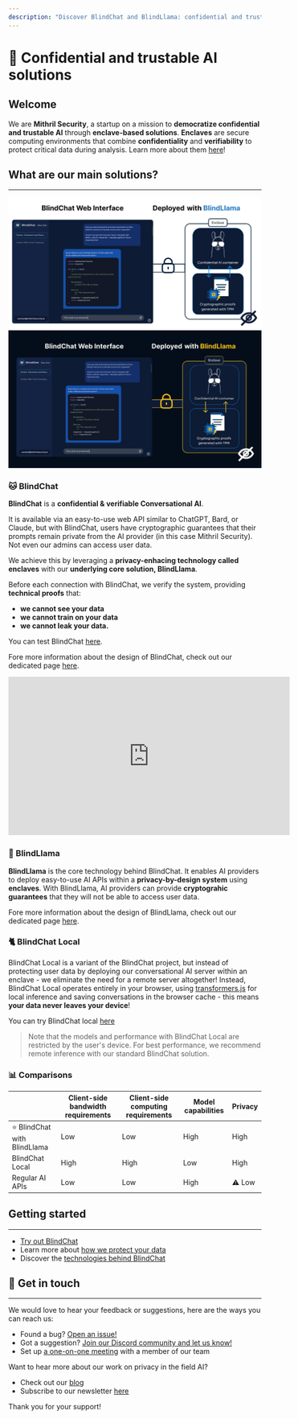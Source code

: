 ```yaml
---
description: "Discover BlindChat and BlindLlama: confidential and trustable AI solutions"
---
```


# 🔐 Confidential and trustable AI solutions  

## Welcome

We are **Mithril Security**, a startup on a mission to **democratize confidential and trustable AI** through **enclave-based solutions**. **Enclaves** are secure computing environments that combine **confidentiality** and **verifiability** to protect critical data during analysis. Learn more about them [here](./docs/concepts/enclaves)!


## What are our main solutions?

---

![our-solutions](./assets/blind-chat-llama-light.jpg#only-light)
![our-solutions-dark](./assets/blind-chat-llama-dark.jpg#only-dark)
### 🐱 BlindChat

**BlindChat** is a **confidential & verifiable Conversational AI**.

It is available via an easy-to-use web API similar to ChatGPT, Bard, or Claude, but with BlindChat, users have cryptographic guarantees that their prompts remain private from the AI provider (in this case Mithril Security). Not even our admins can access user data.

We achieve this by leveraging a **privacy-enhacing technology called enclaves** with our **underlying core solution, BlindLlama**.

Before each connection with BlindChat, we verify the system, providing **technical proofs** that:

- **we cannot see your data**
- **we cannot train on your data** 
- **we cannot leak your data.**

You can test BlindChat [here](https://chat.mithrilsecurity.io/).

Fore more information about the design of BlindChat, check out our dedicated page [here](./blind_chat_page.md).

<iframe width="560" height="315" src="https://www.youtube.com/embed/CNqStjJ7EVE?si=wKz_Yg_NBKOaotF6" title="YouTube video player" frameborder="0" allow="accelerometer; autoplay; clipboard-write; encrypted-media; gyroscope; picture-in-picture; web-share" allowfullscreen></iframe>

### 🦙 BlindLlama

**BlindLlama** is the core technology behind BlindChat. It enables AI providers to deploy easy-to-use AI APIs within a **privacy-by-design system** using **enclaves**. With BlindLlama, AI providers can provide **cryptograhic guarantees** that they will not be able to access user data. 

Fore more information about the design of BlindLlama, check out our dedicated page [here](/blind_chat_page.md).

### 🐈 BlindChat Local

BlindChat Local is a variant of the BlindChat project, but instead of protecting user data by deploying our conversational AI server within an enclave - we eliminate the need for a remote server altogether! Instead, BlindChat Local operates entirely in your browser, using [transformers.js](https://github.com/xenova/transformers.js) for local inference and saving conversations in the browser cache - this means **your data never leaves your device**!

You can try BlindChat local [here](https://huggingface.co/spaces/mithril-security/blind_chat)

> Note that the models and performance with BlindChat Local are restricted by the user's device. For best performance, we recommend remote inference with our standard BlindChat solution.

### 📊 Comparisons

|                         | Client-side bandwidth requirements | Client-side computing requirements | Model capabilities | Privacy |
| --------------------    | ---------------------------------- | ---------------------------------- | ------------------ | ------- |
| ⭐ BlindChat with BlindLlama  | Low                                | Low                                | High               | High    |
| BlindChat Local         | High                               | High                               | Low                | High    |
| Regular AI APIs         | Low                                | Low                                | High               | ⚠️ Low     |


## Getting started
---

- [Try out BlindChat](https://chat.mithrilsecurity.io/)
- Learn more about [how we protect your data](docs/getting-started/how-we-protect-your-data.md)
- Discover the [technologies behind BlindChat](docs/concepts/overview.md)

## 📇 Get in touch

---

We would love to hear your feedback or suggestions, here are the ways you can reach us:

- Found a bug? [Open an issue!](https://github.com/mithril-security/blind_chat/issues)
- Got a suggestion? [Join our Discord community and let us know!](https://discord.com/invite/TxEHagpWd4)
- Set up [a one-on-one meeting](https://www.mithrilsecurity.io/contact) with a member of our team

Want to hear more about our work on privacy in the field AI?

- Check out our [blog](https://blog.mithrilsecurity.io/)
- Subscribe to our newsletter [here](https://blog.mithrilsecurity.io/)

Thank you for your support!
